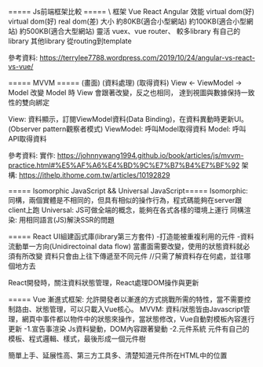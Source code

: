 ===== Js前端框架比較 =====
 \ 框架       Vue                React              Angular
效能        virtual dom(好)     virtual dom(好)      real dom(差)
大小      約80KB(適合小型網站)  約100KB(適合小型網站)  約500KB(適合大型網站)
靈活      vuex、vue router、     較多library         有自己的library
           其他library                            從routing到template

參考資料:
https://terrylee7788.wordpress.com/2019/10/24/angular-vs-react-vs-vue/

===== MVVM =====
(畫面)    (資料處理)   (取得資料)
View  <- ViewModel -> Model
改變 Model 時 View 會跟著改變，反之也相同，
達到視圖與數據保持一致性的雙向綁定

View: 資料顯示，訂閱ViewModel資料(Data Binding)，在資料異動時更新UI。
(Observer pattern觀察者模式)
ViewModel: 呼叫Model取得資料
Model: 呼叫API取得資料

參考資料:
實作: https://johnnywang1994.github.io/book/articles/js/mvvm-practice.html#%E5%AF%A6%E4%BD%9C%E7%B7%B4%E7%BF%92
架構: https://ithelp.ithome.com.tw/articles/10192829

===== Isomorphic JavaScript && Universal JavaScript=====
Isomorphic: 同構，兩個實體是不相同的，但具有相似的操作行為，程式碼能夠在server跟client上跑
Universal: JS可做全端的概念，能夠在各式各樣的環境上運行
同構渲染: 用相同語言(JS)解決SSR的問題

===== React
UI組建函式庫(library第三方套件)
-打造能被重複利用的元件
-資料流動單一方向(Unidirectoinal data flow)
當畫面需要改變，使用的狀態資料就必須有所改變
資料只會由上往下傳遞至不同元件 //只需了解資料存在何處，並往哪個地方去

React開發時，關注資料狀態管理，React處理DOM操作與更新

===== Vue
漸進式框架: 允許開發者以漸進的方式挑戰所需的特性，當不需要控制路由、狀態管理，可以只載入Vue核心。
MVVM: 資料/狀態皆由Javascript管理，網頁中事件都以物件中的狀態來操作，當狀態修改，Vue自動對模板內容進行更新
-1.宣告事渲染
Js資料變動，DOM內容跟著變動
-2.元件系統
元件有自己的模板、程式邏輯、樣式，最後形成一個元件樹

簡單上手、延展性高、第三方工具多、清楚知道元件所在HTML中的位置
